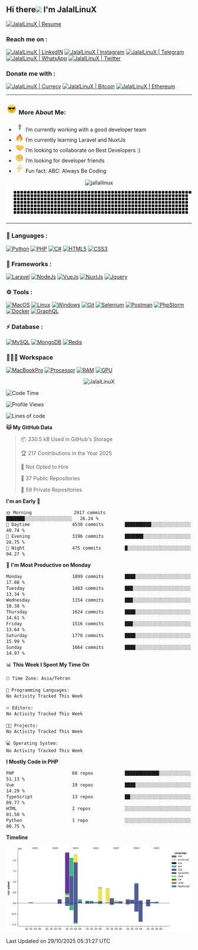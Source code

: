 ## Hi there<img src="https://media.giphy.com/media/hvRJCLFzcasrR4ia7z/giphy.gif" width="25px"> I'm JalalLinuX

[![JalalLinuX | Resume](https://img.shields.io/badge/Resume-86263c?style=for-the-badge)](https://flowcv.com/resume/ktdclmbp79)

### Reach me on :

[![JalalLinuX | LinkedIN](https://img.shields.io/badge/LinkedIn-0077B5?style=for-the-badge&logo=linkedin&logoColor=white)](https://www.linkedin.com/in/jalallinux)
[![JalalLinuX | Instagram](https://img.shields.io/badge/Instagram-E4405F?style=for-the-badge&logo=instagram&logoColor=white)](https://www.instagram.com/jalallinux_)
[![JalalLinuX | Telegram](https://img.shields.io/badge/Telegram-2CA5E0?style=for-the-badge&logo=telegram&logoColor=white)](https://t.me/jalallinux)
[![JalalLinuX | WhatsApp](https://img.shields.io/badge/WhatsApp-25D366?style=for-the-badge&logo=whatsapp&logoColor=white)](https://wa.me/+989177876563)
[![JalalLinuX | Twitter](https://img.shields.io/badge/Twitter-1DA1F2?style=for-the-badge&logo=twitter&logoColor=white)](https://twitter.com/jalallinux)

### Donate me with :

[![JalalLinuX | Currecy](https://img.shields.io/badge/Currecy-000000?style=for-the-badge&logo=paypal&logoColor=white)](https://reymit.ir/jalallinux)
[![JalalLinuX | Bitcoin](https://img.shields.io/badge/Bitcoin-000000?style=for-the-badge&logo=bitcoin&logoColor=white)](https://camo.githubusercontent.com/3c0b59d28e046937e9523bbae05a7af975aa78c12ec981820e6bbd83858a26d2/68747470733a2f2f7777772e626974636f696e7172636f64656d616b65722e636f6d2f6170692f3f7374796c653d626974636f696e26616464726573733d62633171307976336d386b6d677033717130646e6a3436636871633530743363676d793630357a727372)
[![JalalLinuX | Ethereum](https://img.shields.io/badge/Ethereum-000000?style=for-the-badge&logo=ethereum&logoColor=white)](https://camo.githubusercontent.com/0cd8d8fcbaa796b426f1e56b8905d181691ffd80763b8565acc69e70b3d7d0ae/68747470733a2f2f7777772e626974636f696e7172636f64656d616b65722e636f6d2f6170692f3f7374796c653d657468657265756d26616464726573733d307839373237466544304443393363354130653931356264383644613146306544304131433332463943)

---

### <img src="assets/images/emoji/smiling-face-with-sunglasses-1.gif" width="30px"> More About Me:

- <img src="assets/images/emoji/Dart_WIN-1.gif" width="25px"> I’m currently working with a good developer team
- <img src="assets/images/emoji/fire-1.gif" width="25px"> I’m currently learning Laravel and NuxtJs
- <img src="assets/images/emoji/Handshake.gif" width="25px"> I’m looking to collaborate on Best Developers :)
- <img src="assets/images/emoji/face-with-monocle.gif" width="25px"> I’m looking for developer friends
- <img src="assets/images/emoji/High-Voltage.gif" width="25px"> Fun fact: ABC: Always Be Coding

<p align="center">
<img align="center" src="http://github-profile-summary-cards.vercel.app/api/cards/profile-details?username=jalallinux&theme=github_dark" alt="jallallinux" />
<img align="center" src="https://raw.githubusercontent.com/jalallinux/jalallinux/master/gitartwork.svg" alt="JalalLinuX" />
</p>

---

### 🔨 Languages :

[![Python](https://img.shields.io/badge/Javascript%20ES-FCC624?style=for-the-badge&logo=javascript&logoColor=black)](https://www.javascript.com/)
[![PHP](https://img.shields.io/badge/PHP-777BB4?style=for-the-badge&logo=php&logoColor=white)](https://www.php.net/)
[![C#](https://img.shields.io/badge/CSharp-ac3caa?style=for-the-badge&logo=c-sharp&logoColor=white)](#)
[![HTML5](https://img.shields.io/badge/HTML5-E34F26?style=for-the-badge&logo=html5&logoColor=white)](https://html.com/html5/)
[![CSS3](https://img.shields.io/badge/CSS3-1572B6?style=for-the-badge&logo=css3&logoColor=white)](https://css-tricks.com/)

### 🚀 Frameworks :

[![Laravel](https://img.shields.io/badge/Laravel-FF2D20?style=for-the-badge&logo=laravel&logoColor=white)](https://laravel.com/)
[![NodeJs](https://img.shields.io/badge/NodeJs-4EA94B?style=for-the-badge&logo=node-dot-js&logoColor=white)](https://nodejs.org/)
[![VueJs](https://img.shields.io/badge/Vue.js-35495E?style=for-the-badge&logo=vue-dot-js&logoColor=4FC08D)](https://vuejs.org/)
[![NuxtJs](https://img.shields.io/badge/Nuxt.js-35495E?style=for-the-badge&logo=nuxt-dot-js&logoColor=4FC08D)](https://nuxtjs.org/)
[![Jquery](https://img.shields.io/badge/Vuetify-0769AD?style=for-the-badge&logo=vuetify&logoColor=white)](https://vuetifyjs.com/)

### ⚙️ Tools :

[![MacOS](https://img.shields.io/badge/macos-%23000000.svg?&style=for-the-badge&logo=Apple&logoColor=white)](https://www.apple.com/macos/)
[![Linux](https://img.shields.io/badge/Linux-FCC624?style=for-the-badge&logo=linux&logoColor=black)](https://www.linux.org/)
[![Windows](https://img.shields.io/badge/windows-3973b6?&style=for-the-badge&logo=Windows&logoColor=white)](https://www.microsoft.com/en-us/windows)
[![Git](https://img.shields.io/badge/Git-F05032?style=for-the-badge&logo=git&logoColor=white)](https://git-scm.com/)
[![Selenium](https://img.shields.io/badge/Selenium-43B02A?style=for-the-badge&logo=Selenium&logoColor=white)](https://www.selenium.dev/)
[![Postman](https://img.shields.io/badge/Postman-FF6C37?style=for-the-badge&logo=Postman&logoColor=white)](https://www.postman.com/)
[![PhpStorm](https://img.shields.io/badge/phpstorm-143?style=for-the-badge&logo=phpstorm&logoColor=black&color=darkorchid)](https://www.jetbrains.com/phpstorm/)
[![Docker](https://img.shields.io/badge/Docker-2CA5E0?style=for-the-badge&logo=docker&logoColor=white&#41)](https://www.docker.com/)
[![GraphQL](https://img.shields.io/badge/GraphQl-E10098?style=for-the-badge&logo=graphql&logoColor=white)](https://graphql.org/)

### ⚡ Database :

[![MySQL](https://img.shields.io/badge/MySQL-024F62?style=for-the-badge&logo=mysql&logoColor=white)](https://www.mysql.com/)
[![MongoDB](https://img.shields.io/badge/MongoDB-4EA94B?style=for-the-badge&logo=mongodb&logoColor=white)](https://www.mongodb.com/)
[![Redis](https://img.shields.io/badge/redis-CC0000.svg?&style=for-the-badge&logo=redis&logoColor=white)](https://redis.io/)

### 👨🏻‍💻 Workspace

[![MacBookPro](https://img.shields.io/badge/Apple-MacBook_Pro_2017-999999?style=for-the-badge&logo=apple&logoColor=white)](#)
[![Processor](https://img.shields.io/badge/Intel-Core_i7_7th-0071C5?style=for-the-badge&logo=intel&logoColor=white)](#)
[![RAM](https://img.shields.io/badge/RAM-16GB-%230071C5.svg?&style=for-the-badge&logoColor=white)](#)
[![GPU](https://img.shields.io/badge/AMD-Radeon_PRO_560_4GB-ED1C24?style=for-the-badge&logo=amd&logoColor=white)](#)

<p align="center">
<img src="https://github-readme-stats.vercel.app/api?username=jalallinux&show_icons=true&theme=default" alt="JalalLinuX" />
</p>

<!--START_SECTION:waka-->
![Code Time](http://img.shields.io/badge/Code%20Time-104%20hrs%2037%20mins-blue)

![Profile Views](http://img.shields.io/badge/Profile%20Views-0-blue)

![Lines of code](https://img.shields.io/badge/From%20Hello%20World%20I%27ve%20Written-10.8%20million%20lines%20of%20code-blue)

**🐱 My GitHub Data** 

> 📦 330.5 kB Used in GitHub's Storage 
 > 
> 🏆 217 Contributions in the Year 2025
 > 
> 🚫 Not Opted to Hire
 > 
> 📜 37 Public Repositories 
 > 
> 🔑 59 Private Repositories 
 > 
**I'm an Early 🐤** 

```text
🌞 Morning                2917 commits        ███████░░░░░░░░░░░░░░░░░░   26.24 % 
🌆 Daytime                4530 commits        ██████████░░░░░░░░░░░░░░░   40.74 % 
🌃 Evening                3196 commits        ███████░░░░░░░░░░░░░░░░░░   28.75 % 
🌙 Night                  475 commits         █░░░░░░░░░░░░░░░░░░░░░░░░   04.27 % 
```
📅 **I'm Most Productive on Monday** 

```text
Monday                   1899 commits        ████░░░░░░░░░░░░░░░░░░░░░   17.08 % 
Tuesday                  1483 commits        ███░░░░░░░░░░░░░░░░░░░░░░   13.34 % 
Wednesday                1154 commits        ███░░░░░░░░░░░░░░░░░░░░░░   10.38 % 
Thursday                 1624 commits        ████░░░░░░░░░░░░░░░░░░░░░   14.61 % 
Friday                   1516 commits        ███░░░░░░░░░░░░░░░░░░░░░░   13.64 % 
Saturday                 1778 commits        ████░░░░░░░░░░░░░░░░░░░░░   15.99 % 
Sunday                   1664 commits        ████░░░░░░░░░░░░░░░░░░░░░   14.97 % 
```


📊 **This Week I Spent My Time On** 

```text
🕑︎ Time Zone: Asia/Tehran

💬 Programming Languages: 
No Activity Tracked This Week

🔥 Editors: 
No Activity Tracked This Week

🐱‍💻 Projects: 
No Activity Tracked This Week

💻 Operating System: 
No Activity Tracked This Week
```

**I Mostly Code in PHP** 

```text
PHP                      68 repos            █████████████░░░░░░░░░░░░   51.13 % 
Vue                      19 repos            ████░░░░░░░░░░░░░░░░░░░░░   14.29 % 
TypeScript               13 repos            ██░░░░░░░░░░░░░░░░░░░░░░░   09.77 % 
HTML                     2 repos             ░░░░░░░░░░░░░░░░░░░░░░░░░   01.50 % 
Python                   1 repo              ░░░░░░░░░░░░░░░░░░░░░░░░░   00.75 % 
```



**Timeline**

![Lines of Code chart](https://raw.githubusercontent.com/jalallinux/jalallinux/master/assets/bar_graph.png)


 Last Updated on 29/10/2025 05:31:27 UTC
<!--END_SECTION:waka-->
